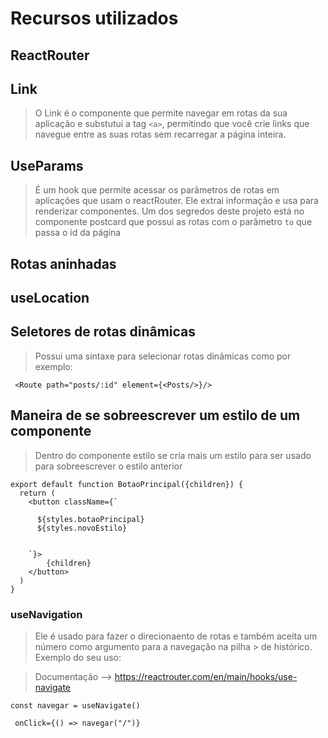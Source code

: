 # Recursos utilizados

## ReactRouter

## Link

> O Link é o componente que permite navegar em rotas da sua aplicação e substutui a tag `<a>`, permitindo que você crie links que 
> navegue entre as suas rotas sem recarregar a página inteira.

## UseParams

> É um hook que permite acessar os parâmetros de rotas em aplicações que usam o reactRouter. Ele extrai informação e
> usa para renderizar componentes.
> Um dos segredos deste projeto está no componente postcard que possui as rotas com o parâmetro `to` que passa o id da página

## Rotas aninhadas

## useLocation

> 

## Seletores de rotas dinâmicas 

> Possui uma sintaxe para selecionar rotas dinâmicas como por exemplo:

```
 <Route path="posts/:id" element={<Posts/>}/>
```

## Maneira de se sobreescrever um estilo de um componente

> Dentro do componente estilo se cria mais um estilo para ser usado para sobreescrever o estilo anterior

```
export default function BotaoPrincipal({children}) {
  return (
    <button className={`

      ${styles.botaoPrincipal}
      ${styles.novoEstilo}


    `}>
        {children}
    </button>
  )
}
```

### useNavigation

> Ele é usado para fazer o direcionaento de rotas e também aceita um número como argumento para a navegação na pilha > de histórico. Exemplo do seu uso:

> Documentação --> https://reactrouter.com/en/main/hooks/use-navigate

```
const navegar = useNavigate()

 onClick={() => navegar("/")}
```


